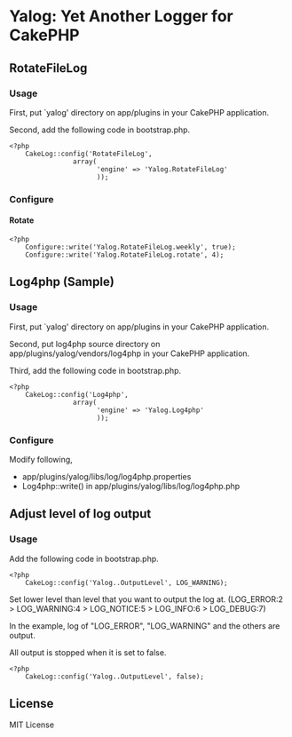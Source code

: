 # Yalog: Yet Another Logger for CakePHP #

## RotateFileLog ##

### Usage ###

First, put `yalog' directory on app/plugins in your CakePHP application.

Second, add the following code in bootstrap.php.

    <?php
        CakeLog::config('RotateFileLog',
                    array(
                          'engine' => 'Yalog.RotateFileLog'
                          ));

### Configure ###

#### Rotate ####

    <?php
        Configure::write('Yalog.RotateFileLog.weekly', true);
        Configure::write('Yalog.RotateFileLog.rotate', 4);

## Log4php (Sample) ##

### Usage ###

First, put `yalog' directory on app/plugins in your CakePHP application.

Second, put log4php source directory on app/plugins/yalog/vendors/log4php in your CakePHP application.

Third, add the following code in bootstrap.php.

    <?php
        CakeLog::config('Log4php',
                    array(
                          'engine' => 'Yalog.Log4php'
                          ));

### Configure ###

Modify following,

- app/plugins/yalog/libs/log/log4php.properties
- Log4php::write() in app/plugins/yalog/libs/log/log4php.php 
        
## Adjust level of log output ##

### Usage ###

Add the following code in bootstrap.php.

    <?php
        CakeLog::config('Yalog..OutputLevel', LOG_WARNING);

Set lower level than level that you want to output the log at.
(LOG_ERROR:2 > LOG_WARNING:4 > LOG_NOTICE:5 > LOG_INFO:6 > LOG_DEBUG:7)

In the example, log of "LOG_ERROR", "LOG_WARNING" and the others are output.
        
All output is stopped when it is set to false.
        
    <?php
        CakeLog::config('Yalog..OutputLevel', false);

## License

MIT License
